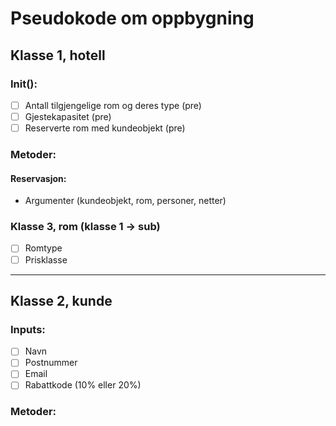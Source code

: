 # Pseudokode om oppbygning

## Klasse 1, hotell
### Init():
- [ ] Antall tilgjengelige rom og deres type (pre)
- [ ] Gjestekapasitet (pre)
- [ ] Reserverte rom med kundeobjekt (pre)

### Metoder:
#### Reservasjon:
- Argumenter (kundeobjekt, rom, personer, netter)

### Klasse 3, rom (klasse 1 -> sub)
- [ ] Romtype
- [ ] Prisklasse

---

## Klasse 2, kunde
### Inputs:
- [ ] Navn
- [ ] Postnummer
- [ ] Email
- [ ] Rabattkode (10% eller 20%)

### Metoder:

